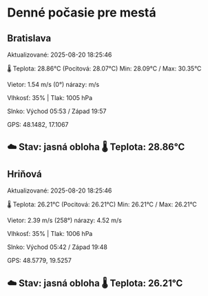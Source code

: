 ﻿# Denné počasie pre mestá

## Bratislava
Aktualizované: 2025-08-20 18:25:46

🌡️ Teplota: 28.86°C 
(Pocitová: 28.07°C)
Min: 28.09°C / Max: 30.35°C

Vietor: 1.54 m/s    (0°) 
nárazy:  m/s

Vlhkosť: 35% | Tlak: 1005 hPa

Slnko: Východ 05:53 / Západ 19:57

GPS: 48.1482, 17.1067

☁️ Stav: jasná obloha        🌡️ Teplota: 28.86°C
---

## Hriňová
Aktualizované: 2025-08-20 18:25:46

🌡️ Teplota: 26.21°C 
(Pocitová: 26.21°C)
Min: 26.21°C / Max: 26.21°C

Vietor: 2.39 m/s (258°)
nárazy: 4.52 m/s

Vlhkosť: 35% | Tlak: 1006 hPa

Slnko: Východ 05:42 / Západ 19:48

GPS: 48.5779, 19.5257

☁️ Stav: jasná obloha        🌡️ Teplota: 26.21°C
---
